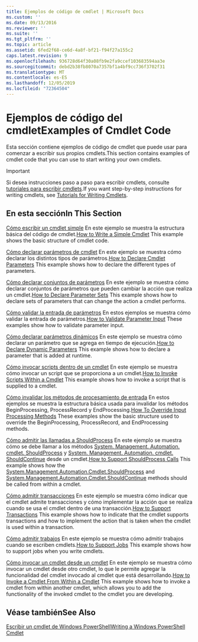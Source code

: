 ```yaml
---
title: Ejemplos de código de cmdlet | Microsoft Docs
ms.custom: ''
ms.date: 09/13/2016
ms.reviewer: ''
ms.suite: ''
ms.tgt_pltfrm: ''
ms.topic: article
ms.assetid: 6fed2f68-ce6d-4a8f-bf21-f94f27a155c2
caps.latest.revision: 9
ms.openlocfilehash: 936728d64f30a08fb9e2fa9ccef103683594aa3e
ms.sourcegitcommit: debd2b38fb8070a7357bf1a4bf9cc736f3702f31
ms.translationtype: MT
ms.contentlocale: es-ES
ms.lasthandoff: 12/05/2019
ms.locfileid: "72364504"
---
```

# <a name="examples-of-cmdlet-code"></a><span data-ttu-id="ecf46-102">Ejemplos de código del cmdlet</span><span class="sxs-lookup"><span data-stu-id="ecf46-102">Examples of Cmdlet Code</span></span>

<span data-ttu-id="ecf46-103">Esta sección contiene ejemplos de código de cmdlet que puede usar para comenzar a escribir sus propios cmdlets.</span><span class="sxs-lookup"><span data-stu-id="ecf46-103">This section contains examples of cmdlet code that you can use to start writing your own cmdlets.</span></span>

> [!IMPORTANT]
> <span data-ttu-id="ecf46-104">Si desea instrucciones paso a paso para escribir cmdlets, consulte [tutoriales para escribir cmdlets](./tutorials-for-writing-cmdlets.md).</span><span class="sxs-lookup"><span data-stu-id="ecf46-104">If you want step-by-step instructions for writing cmdlets, see [Tutorials for Writing Cmdlets](./tutorials-for-writing-cmdlets.md).</span></span>

## <a name="in-this-section"></a><span data-ttu-id="ecf46-105">En esta sección</span><span class="sxs-lookup"><span data-stu-id="ecf46-105">In This Section</span></span>

<span data-ttu-id="ecf46-106">[Cómo escribir un cmdlet simple](./how-to-write-a-simple-cmdlet.md) En este ejemplo se muestra la estructura básica del código de cmdlet.</span><span class="sxs-lookup"><span data-stu-id="ecf46-106">[How to Write a Simple Cmdlet](./how-to-write-a-simple-cmdlet.md) This example shows the basic structure of cmdlet code.</span></span>

<span data-ttu-id="ecf46-107">[Cómo declarar parámetros de cmdlet](./how-to-declare-cmdlet-parameters.md) En este ejemplo se muestra cómo declarar los distintos tipos de parámetros.</span><span class="sxs-lookup"><span data-stu-id="ecf46-107">[How to Declare Cmdlet Parameters](./how-to-declare-cmdlet-parameters.md) This example shows how to declare the different types of parameters.</span></span>

<span data-ttu-id="ecf46-108">[Cómo declarar conjuntos de parámetros](./how-to-declare-parameter-sets.md) En este ejemplo se muestra cómo declarar conjuntos de parámetros que pueden cambiar la acción que realiza un cmdlet.</span><span class="sxs-lookup"><span data-stu-id="ecf46-108">[How to Declare Parameter Sets](./how-to-declare-parameter-sets.md) This example shows how to declare sets of parameters that can change the action a cmdlet performs.</span></span>

<span data-ttu-id="ecf46-109">[Cómo validar la entrada de parámetros](./how-to-validate-parameter-input.md) En estos ejemplos se muestra cómo validar la entrada de parámetros.</span><span class="sxs-lookup"><span data-stu-id="ecf46-109">[How to Validate Parameter Input](./how-to-validate-parameter-input.md) These examples show how to validate parameter input.</span></span>

<span data-ttu-id="ecf46-110">[Cómo declarar parámetros dinámicos](./how-to-declare-dynamic-parameters.md) En este ejemplo se muestra cómo declarar un parámetro que se agrega en tiempo de ejecución.</span><span class="sxs-lookup"><span data-stu-id="ecf46-110">[How to Declare Dynamic Parameters](./how-to-declare-dynamic-parameters.md) This example shows how to declare a parameter that is added at runtime.</span></span>

<span data-ttu-id="ecf46-111">[Cómo invocar scripts dentro de un cmdlet](./how-to-invoke-scripts-within-a-cmdlet.md) En este ejemplo se muestra cómo invocar un script que se proporciona a un cmdlet.</span><span class="sxs-lookup"><span data-stu-id="ecf46-111">[How to Invoke Scripts Within a Cmdlet](./how-to-invoke-scripts-within-a-cmdlet.md) This example shows how to invoke a script that is supplied to a cmdlet.</span></span>

<span data-ttu-id="ecf46-112">[Cómo invalidar los métodos de procesamiento de entrada](./how-to-override-input-processing-methods.md) En estos ejemplos se muestra la estructura básica usada para invalidar los métodos BeginProcessing, ProcessRecord y EndProcessing.</span><span class="sxs-lookup"><span data-stu-id="ecf46-112">[How To Override Input Processing Methods](./how-to-override-input-processing-methods.md) These examples show the basic structure used to override the BeginProcessing, ProcessRecord, and EndProcessing methods.</span></span>

<span data-ttu-id="ecf46-113">[Cómo admitir las llamadas a ShouldProcess](./how-to-request-confirmations.md) En este ejemplo se muestra cómo se debe llamar a los métodos [System. Management. Automation. cmdlet. ShouldProcess](/dotnet/api/System.Management.Automation.Cmdlet.ShouldProcess) y [System. Management. Automation. cmdlet. ShouldContinue](/dotnet/api/System.Management.Automation.Cmdlet.ShouldContinue) desde un cmdlet.</span><span class="sxs-lookup"><span data-stu-id="ecf46-113">[How to Support ShouldProcess Calls](./how-to-request-confirmations.md) This example shows how the [System.Management.Automation.Cmdlet.ShouldProcess](/dotnet/api/System.Management.Automation.Cmdlet.ShouldProcess) and [System.Management.Automation.Cmdlet.ShouldContinue](/dotnet/api/System.Management.Automation.Cmdlet.ShouldContinue) methods should be called from within a cmdlet.</span></span>

<span data-ttu-id="ecf46-114">[Cómo admitir transacciones](./how-to-support-transactions.md) En este ejemplo se muestra cómo indicar que el cmdlet admite transacciones y cómo implementar la acción que se realiza cuando se usa el cmdlet dentro de una transacción.</span><span class="sxs-lookup"><span data-stu-id="ecf46-114">[How to Support Transactions](./how-to-support-transactions.md) This example shows how to indicate that the cmdlet supports transactions and how to implement the action that is taken when the cmdlet is used within a transaction.</span></span>

<span data-ttu-id="ecf46-115">[Cómo admitir trabajos](./how-to-support-jobs.md) En este ejemplo se muestra cómo admitir trabajos cuando se escriben cmdlets.</span><span class="sxs-lookup"><span data-stu-id="ecf46-115">[How to Support Jobs](./how-to-support-jobs.md) This example shows how to support jobs when you write cmdlets.</span></span>

<span data-ttu-id="ecf46-116">[Cómo invocar un cmdlet desde un cmdlet](./how-to-invoke-a-cmdlet-from-within-a-cmdlet.md) En este ejemplo se muestra cómo invocar un cmdlet desde otro cmdlet, lo que le permite agregar la funcionalidad del cmdlet invocado al cmdlet que está desarrollando.</span><span class="sxs-lookup"><span data-stu-id="ecf46-116">[How to Invoke a Cmdlet From Within a Cmdlet](./how-to-invoke-a-cmdlet-from-within-a-cmdlet.md) This example shows how to invoke a cmdlet from within another cmdlet, which allows you to add the functionality of the invoked cmdlet to the cmdlet you are developing.</span></span>

## <a name="see-also"></a><span data-ttu-id="ecf46-117">Véase también</span><span class="sxs-lookup"><span data-stu-id="ecf46-117">See Also</span></span>

[<span data-ttu-id="ecf46-118">Escribir un cmdlet de Windows PowerShell</span><span class="sxs-lookup"><span data-stu-id="ecf46-118">Writing a Windows PowerShell Cmdlet</span></span>](./writing-a-windows-powershell-cmdlet.md)
